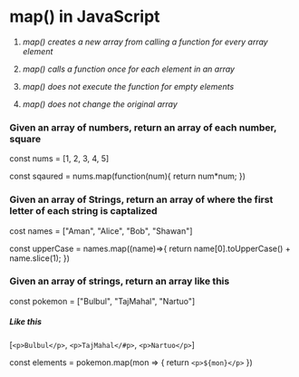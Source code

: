 # map() in JavaScript

1. _map() creates a new array from calling a function for every array element_

2. _map() calls a function once for each element in an array_

3. _map() does not execute the function for empty elements_

4. _map() does not change the original array_

### Given an array of numbers, return an array of each number, square

const nums = [1, 2, 3, 4, 5]

const sqaured = nums.map(function(num){
return num*num;
})

### Given an array of Strings, return an array of where the first letter of each string is captalized

cost names = ["Aman", "Alice", "Bob", "Shawan"]

const upperCase = names.map((name)=>{
    return name[0].toUpperCase() + name.slice(1);
})


### Given an array of strings, return an array like this
const pokemon = ["Bulbul", "TajMahal", "Nartuo"]

##### Like this
[`<p>Bulbul</p>`, `<p>TajMahal</#p>`, `<p>Nartuo</p>`]

const elements = pokemon.map(mon => {
    return `<p>${mon}</p>`
})
